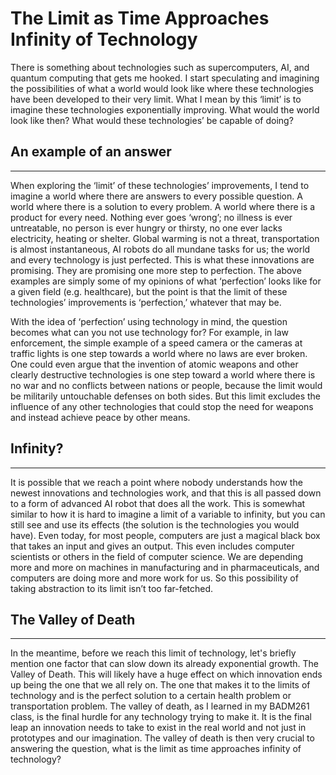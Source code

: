 # The Limit as Time Approaches Infinity of Technology

There is something about technologies such as supercomputers, AI, and quantum computing that gets me hooked. I start speculating and imagining the possibilities of what a world would look like where these technologies have been developed to their very limit. What I mean by this ‘limit’ is to imagine these technologies exponentially improving. What would the world look like then? What would these technologies’ be capable of doing?


## An example of an answer
-------------------------
When exploring the ‘limit’ of these technologies’ improvements, I tend to imagine a world where there are answers to every possible question. A world where there is a solution to every problem. A world where there is a product for every need. Nothing ever goes ‘wrong’; no illness is ever untreatable, no person is ever hungry or thirsty, no one ever lacks electricity, heating or shelter. Global warming is not a threat, transportation is almost instantaneous, AI robots do all mundane tasks for us; the world and every technology is just perfected. This is what these innovations are promising. They are promising one more step to perfection. The above examples are simply some of my opinions of what ‘perfection’ looks like for a given field (e.g. healthcare), but the point is that the limit of these technologies’ improvements is ‘perfection,’ whatever that may be. 

With the idea of ‘perfection’ using technology in mind, the question becomes what can you not use technology for? For example, in law enforcement, the simple example of a speed camera or the cameras at traffic lights is one step towards a world where no laws are ever broken. One could even argue that the invention of atomic weapons and other clearly destructive technologies is one step toward a world where there is no war and no conflicts between nations or people, because the limit would be militarily untouchable defenses on both sides. But this limit excludes the influence of any other technologies that could stop the need for weapons and instead achieve peace by other means.

## Infinity?
-----------
It is possible that we reach a point where nobody understands how the newest innovations and technologies work, and that this is all passed down to a form of advanced AI robot that does all the work. This is somewhat similar to how it is hard to imagine a limit of a variable to infinity, but you can still see and use its effects (the solution is the technologies you would have). Even today, for most people,  computers are just a magical black box that takes an input and gives an output. This even includes computer scientists or others in the field of computer science. We are depending more and more on machines in manufacturing and in pharmaceuticals, and computers are doing more and more work for us. So this possibility of taking abstraction to its limit isn’t too far-fetched. 

## The Valley of Death
---------------------
In the meantime, before we reach this limit of technology, let's briefly mention one factor that can slow down its already exponential growth. The Valley of Death. This will likely have a huge effect on which innovation ends up being the one that we all rely on. The one that makes it to the limits of technology and is the perfect solution to a certain health problem or transportation problem. The valley of death, as I learned in my BADM261 class, is the final hurdle for any technology trying to make it. It is the final leap an innovation needs to take to exist in the real world and not just in prototypes and our imagination. The valley of death is then very crucial to answering the question, what is the limit as time approaches infinity of technology?

